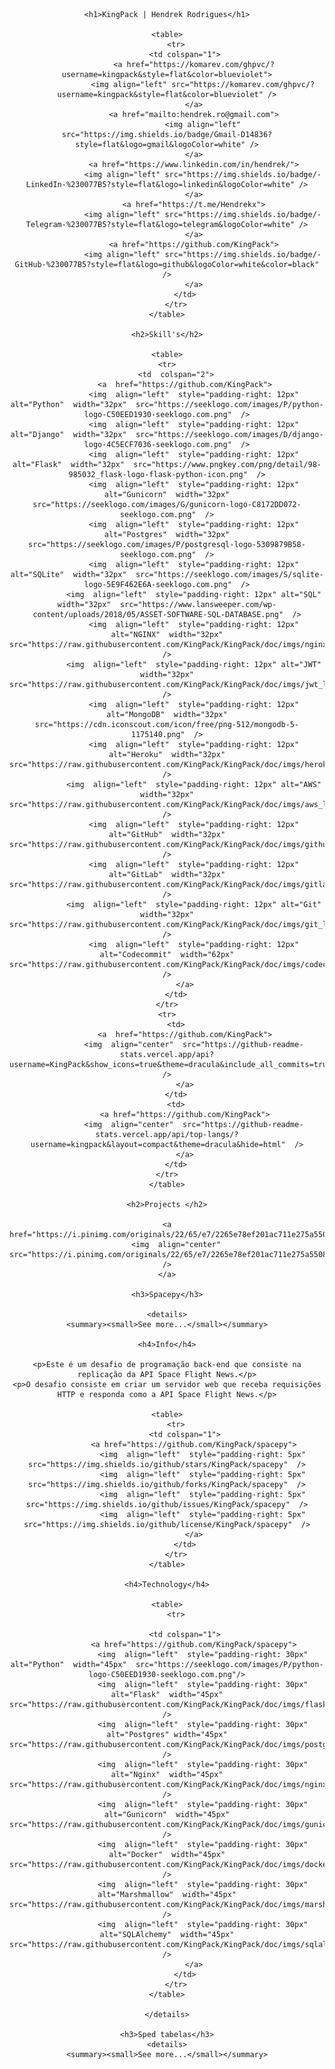 <center>

    <h1>KingPack | Hendrek Rodrigues</h1>

    <table>
        <tr>
            <td colspan="1">
                <a href="https://komarev.com/ghpvc/?username=kingpack&style=flat&color=blueviolet">
                    <img align="left" src="https://komarev.com/ghpvc/?username=kingpack&style=flat&color=blueviolet" />
                </a>
                <a href="mailto:hendrek.ro@gmail.com">
                    <img align="left" src="https://img.shields.io/badge/Gmail-D14836?style=flat&logo=gmail&logoColor=white" />
                </a>
                <a href="https://www.linkedin.com/in/hendrek/">
                    <img align="left" src="https://img.shields.io/badge/-LinkedIn-%230077B5?style=flat&logo=linkedin&logoColor=white" />
                </a>
                <a href="https://t.me/Hendrekx">
                    <img align="left" src="https://img.shields.io/badge/-Telegram-%230077B5?style=flat&logo=telegram&logoColor=white" />
                </a>
                <a href="https://github.com/KingPack">
                    <img align="left" src="https://img.shields.io/badge/-GitHub-%230077B5?style=flat&logo=github&logoColor=white&color=black" />
                </a>
            </td>
        </tr>
    </table>
    
    <h2>Skill's</h2>
    
    <table>
    <tr>
        <td  colspan="2">
            <a  href="https://github.com/KingPack">
                <img  align="left"  style="padding-right: 12px" alt="Python"  width="32px"  src="https://seeklogo.com/images/P/python-logo-C50EED1930-seeklogo.com.png"  />
                <img  align="left"  style="padding-right: 12px" alt="Django"  width="32px"  src="https://seeklogo.com/images/D/django-logo-4C5ECF7036-seeklogo.com.png"  />
                <img  align="left"  style="padding-right: 12px" alt="Flask"  width="32px"  src="https://www.pngkey.com/png/detail/98-985032_flask-logo-flask-python-icon.png"  />
                <img  align="left"  style="padding-right: 12px" alt="Gunicorn"  width="32px"  src="https://seeklogo.com/images/G/gunicorn-logo-C8172DD072-seeklogo.com.png"  />
                <img  align="left"  style="padding-right: 12px" alt="Postgres"  width="32px"  src="https://seeklogo.com/images/P/postgresql-logo-5309879B58-seeklogo.com.png"  />
                <img  align="left"  style="padding-right: 12px" alt="SQLite"  width="32px"  src="https://seeklogo.com/images/S/sqlite-logo-5E9F462E6A-seeklogo.com.png"  />
                <img  align="left"  style="padding-right: 12px" alt="SQL"  width="32px"  src="https://www.lansweeper.com/wp-content/uploads/2018/05/ASSET-SOFTWARE-SQL-DATABASE.png"  />
                <img  align="left"  style="padding-right: 12px" alt="NGINX"  width="32px"  src="https://raw.githubusercontent.com/KingPack/KingPack/doc/imgs/nginx_logo.png"  />
                <img  align="left"  style="padding-right: 12px" alt="JWT"  width="32px"  src="https://raw.githubusercontent.com/KingPack/KingPack/doc/imgs/jwt_logo.png"  />
                <img  align="left"  style="padding-right: 12px" alt="MongoDB"  width="32px"  src="https://cdn.iconscout.com/icon/free/png-512/mongodb-5-1175140.png"  />
                <img  align="left"  style="padding-right: 12px" alt="Heroku"  width="32px"  src="https://raw.githubusercontent.com/KingPack/KingPack/doc/imgs/heroku_logo.jpg"  />
                <img  align="left"  style="padding-right: 12px" alt="AWS"  width="32px"  src="https://raw.githubusercontent.com/KingPack/KingPack/doc/imgs/aws_logo.jpg"  />
                <img  align="left"  style="padding-right: 12px" alt="GitHub"  width="32px"  src="https://raw.githubusercontent.com/KingPack/KingPack/doc/imgs/github_logo.png"  />
                <img  align="left"  style="padding-right: 12px" alt="GitLab"  width="32px"  src="https://raw.githubusercontent.com/KingPack/KingPack/doc/imgs/gitlab_logo.png"  />
                <img  align="left"  style="padding-right: 12px" alt="Git"  width="32px"  src="https://raw.githubusercontent.com/KingPack/KingPack/doc/imgs/git_logo.png"  />
                <img  align="left"  style="padding-right: 12px" alt="Codecommit"  width="62px"  src="https://raw.githubusercontent.com/KingPack/KingPack/doc/imgs/codecommit_logo.png"  />
            </a>
        </td>
    </tr>
    <tr>
        <td>
            <a  href="https://github.com/KingPack">
                <img  align="center"  src="https://github-readme-stats.vercel.app/api?username=KingPack&show_icons=true&theme=dracula&include_all_commits=true&count_private=true"  />
            </a>
        </td>
        <td>
            <a href="https://github.com/KingPack">
                <img  align="center"  src="https://github-readme-stats.vercel.app/api/top-langs/?username=kingpack&layout=compact&theme=dracula&hide=html"  />
            </a>
        </td>
    </tr>
    </table>
    
    <h2>Projects </h2>
    
    <a href="https://i.pinimg.com/originals/22/65/e7/2265e78ef201ac711e275a5508f07491.gif">
        <img  align="center"  src="https://i.pinimg.com/originals/22/65/e7/2265e78ef201ac711e275a5508f07491.gif" />
    </a>
    
    <h3>Spacepy</h3>
    
    <details>
    <summary><small>See more...</small></summary>

    <h4>Info</h4>

    <p>Este é um desafio de programação back-end que consiste na replicação da API Space Flight News.</p>
    <p>O desafio consiste em criar um servidor web que receba requisições HTTP e responda como a API Space Flight News.</p>
        
    <table>
        <tr>
            <td colspan="1">
                <a href="https://github.com/KingPack/spacepy">
                    <img  align="left"  style="padding-right: 5px" src="https://img.shields.io/github/stars/KingPack/spacepy"  />
                    <img  align="left"  style="padding-right: 5px" src="https://img.shields.io/github/forks/KingPack/spacepy"  />
                    <img  align="left"  style="padding-right: 5px" src="https://img.shields.io/github/issues/KingPack/spacepy"  />
                    <img  align="left"  style="padding-right: 5px" src="https://img.shields.io/github/license/KingPack/spacepy"  />
                </a>
            </td>
        </tr>
    </table>

    <h4>Technology</h4>

    <table>
        <tr>

            <td colspan="1">
                <a href="https://github.com/KingPack/spacepy">
                    <img  align="left"  style="padding-right: 30px" alt="Python"  width="45px"  src="https://seeklogo.com/images/P/python-logo-C50EED1930-seeklogo.com.png"/>
                    <img  align="left"  style="padding-right: 30px" alt="Flask"  width="45px"  src="https://raw.githubusercontent.com/KingPack/KingPack/doc/imgs/flask_logo.png"  />
                    <img  align="left"  style="padding-right: 30px" alt="Postgres" width="45px"  src="https://raw.githubusercontent.com/KingPack/KingPack/doc/imgs/postgres_logo.jpeg"  />
                    <img  align="left"  style="padding-right: 30px" alt="Nginx"  width="45px"  src="https://raw.githubusercontent.com/KingPack/KingPack/doc/imgs/nginx_logo.png"  />
                    <img  align="left"  style="padding-right: 30px" alt="Gunicorn"  width="45px"  src="https://raw.githubusercontent.com/KingPack/KingPack/doc/imgs/gunicorn_logo.png"  />
                    <img  align="left"  style="padding-right: 30px" alt="Docker"  width="45px"  src="https://raw.githubusercontent.com/KingPack/KingPack/doc/imgs/docker_logo.png"  />
                    <img  align="left"  style="padding-right: 30px" alt="Marshmallow"  width="45px"  src="https://raw.githubusercontent.com/KingPack/KingPack/doc/imgs/marshmallor_logo.jpeg"  />
                    <img  align="left"  style="padding-right: 30px" alt="SQLAlchemy"  width="45px"  src="https://raw.githubusercontent.com/KingPack/KingPack/doc/imgs/sqlalchemy_logo.jpg" />
                </a>
            </td>
        </tr>
    </table>
    
    </details>
    
    <h3>Sped tabelas</h3>
    <details>
    <summary><small>See more...</small></summary>

</center>
